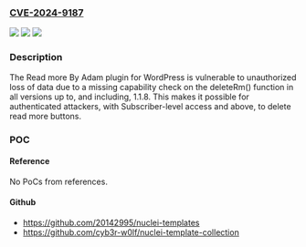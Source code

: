 ### [CVE-2024-9187](https://cve.mitre.org/cgi-bin/cvename.cgi?name=CVE-2024-9187)
![](https://img.shields.io/static/v1?label=Product&message=Read%20more%20By%20Adam&color=blue)
![](https://img.shields.io/static/v1?label=Version&message=*%3C%3D%201.1.8%20&color=brighgreen)
![](https://img.shields.io/static/v1?label=Vulnerability&message=CWE-862%20Missing%20Authorization&color=brighgreen)

### Description

The Read more By Adam plugin for WordPress is vulnerable to unauthorized loss of data due to a missing capability check on the deleteRm() function in all versions up to, and including, 1.1.8. This makes it possible for authenticated attackers, with Subscriber-level access and above, to delete read more buttons.

### POC

#### Reference
No PoCs from references.

#### Github
- https://github.com/20142995/nuclei-templates
- https://github.com/cyb3r-w0lf/nuclei-template-collection

